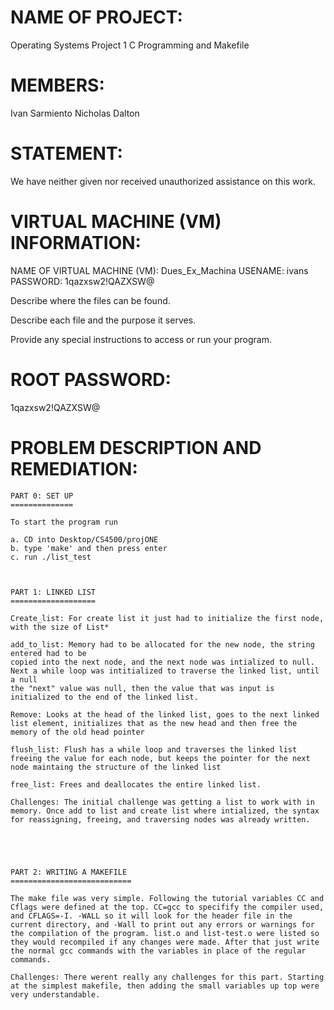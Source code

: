 NAME OF PROJECT:
================
Operating Systems Project 1
C Programming and Makefile

MEMBERS:
========
Ivan Sarmiento
Nicholas Dalton

STATEMENT:
==========
We have neither given nor received unauthorized assistance on this work.


VIRTUAL MACHINE (VM) INFORMATION:
=================================
NAME OF VIRTUAL MACHINE (VM): Dues_Ex_Machina
USENAME: ivans
PASSWORD: 1qazxsw2!QAZXSW@

Describe where the files can be found.

Describe each file and the purpose it serves. 

Provide any special instructions to access or run your program.


ROOT PASSWORD: 
==============
1qazxsw2!QAZXSW@

PROBLEM DESCRIPTION AND REMEDIATION:
====================================
	

	PART 0: SET UP
	==============

	To start the program run

	a. CD into Desktop/CS4500/projONE
	b. type 'make' and then press enter
	c. run ./list_test
	
	
	
	PART 1: LINKED LIST
	===================
	
	Create_list: For create list it just had to initialize the first node, with the size of List* 

	add_to_list: Memory had to be allocated for the new node, the string entered had to be
	copied into the next node, and the next node was intialized to null. Next a while loop was intitialized to traverse the linked list, until a null
	the "next" value was null, then the value that was input is initialized to the end of the linked list. 

	Remove: Looks at the head of the linked list, goes to the next linked list element, initializes that as the new head and then free the memory of the old head pointer

	flush_list: Flush has a while loop and traverses the linked list freeing the value for each node, but keeps the pointer for the next node maintaing the structure of the linked list

	free_list: Frees and deallocates the entire linked list.

	Challenges: The initial challenge was getting a list to work with in memory. Once add to list and create list where intialized, the syntax for reassigning, freeing, and traversing nodes was already written.


	 


	PART 2: WRITING A MAKEFILE
	===========================

	The make file was very simple. Following the tutorial variables CC and Cflags were defined at the top. CC=gcc to specifify the compiler used, and CFLAGS=-I. -WALL so it will look for the header file in the current directory, and -Wall to print out any errors or warnings for the compilation of the program. list.o and list-test.o were listed so they would recompiled if any changes were made. After that just write the normal gcc commands with the variables in place of the regular commands.

	Challenges: There werent really any challenges for this part. Starting at the simplest makefile, then adding the small variables up top were very understandable.

